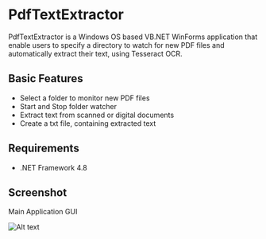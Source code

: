 # PdfTextExtractor
PdfTextExtractor is a Windows OS based VB.NET WinForms application that enable users to specify a directory to watch for new PDF files and automatically extract their text, using Tesseract OCR.

## Basic Features
* Select a folder to monitor new PDF files
* Start and Stop folder watcher
* Extract text from scanned or digital documents
* Create a txt file, containing extracted text

## Requirements
* .NET Framework 4.8

## Screenshot
Main Application GUI

![Alt text](https://github.com/sezerad/PdfTextExtractor/blob/main/PdfTextExtractor/Screenshots/PdfTextExtractorGUI.PNG?raw=true "PdfTextExtractor")
